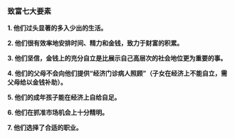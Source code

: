 ### 致富七大要素

**1. 他们过头显著的多入少出的生活。**

**2. 他们很有效率地安排时间、精力和金钱，致力于财富的积累。**

**3. 他们坚信，金钱上的充分自立是比展示自己高层次的社会地位更为重要的事。**

**4. 他们的父母不会向他们提供“经济门诊病人照顾”（子女在经济上不能自立，需父母给以金钱补助）。**

**5. 他们的成年孩子能在经济上自给自足。**

**6. 他们在抓准市场机会上十分精明。**

**7. 他们选择了合适的职业。**

